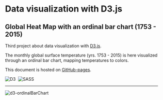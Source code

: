 # Data visualization with D3.js
## Global Heat Map with an ordinal bar chart (1753 - 2015)

Third project about data visualization with [D3.js](https://d3js.org/).

The monthly global surface temperature (yrs. 1753 - 2015) is here visualized through an ordinal bar chart, mapping temperatures to colors.

This document is hosted on [GitHub-pages](https://marcocosta1618.github.io/D3-ordinalBarChart/).

![D3](https://img.shields.io/badge/D3.js-fff.svg?&logo=d3.js&logoColor=f5854b)&nbsp;
![SASS](https://img.shields.io/badge/SASS-cc6699.svg?&logo=sass&logoColor=white)&nbsp;

---

![d3-ordinalBarChart](https://user-images.githubusercontent.com/78434326/144900547-1023f861-97ee-4288-951b-fa89be03c566.png)
